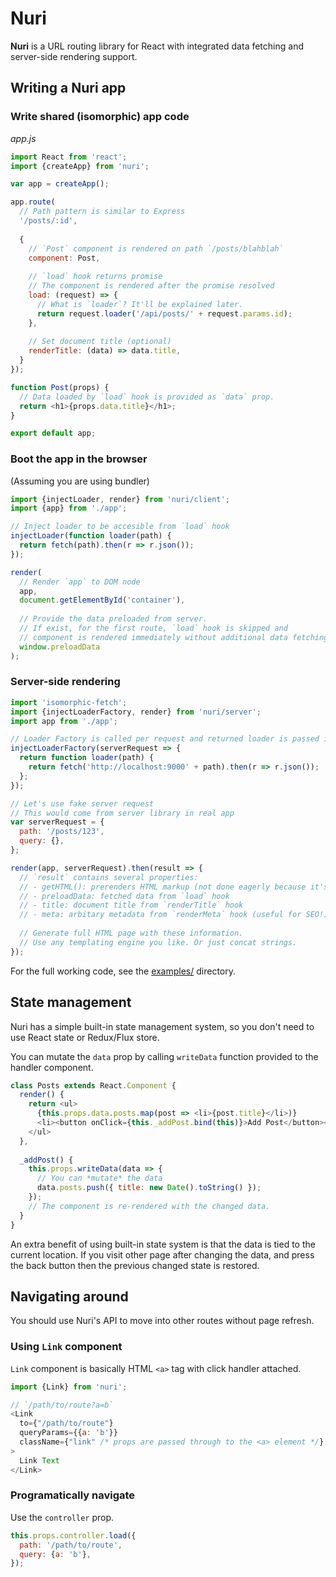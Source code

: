 # Nuri

**Nuri** is a URL routing library for React with integrated data fetching and server-side rendering support.

## Writing a Nuri app

### Write shared (isomorphic) app code

*app.js*

```js
import React from 'react';
import {createApp} from 'nuri';

var app = createApp();

app.route(
  // Path pattern is similar to Express
  '/posts/:id',
  
  {
    // `Post` component is rendered on path `/posts/blahblah`
    component: Post,
    
    // `load` hook returns promise
    // The component is rendered after the promise resolved
    load: (request) => {
      // What is `loader`? It'll be explained later.
      return request.loader('/api/posts/' + request.params.id);
    },
    
    // Set document title (optional)
    renderTitle: (data) => data.title,
  }
});

function Post(props) {
  // Data loaded by `load` hook is provided as `data` prop.
  return <h1>{props.data.title}</h1>;
}

export default app;
```

### Boot the app in the browser

(Assuming you are using bundler)

```js
import {injectLoader, render} from 'nuri/client';
import {app} from './app';

// Inject loader to be accesible from `load` hook
injectLoader(function loader(path) {
  return fetch(path).then(r => r.json());
});

render(
  // Render `app` to DOM node
  app,
  document.getElementById('container'),
  
  // Provide the data preloaded from server.
  // If exist, for the first route, `load` hook is skipped and
  // component is rendered immediately without additional data fetching.
  window.preloadData
);
```

### Server-side rendering

```js
import 'isomorphic-fetch';
import {injectLoaderFactory, render} from 'nuri/server';
import app from './app';

// Loader Factory is called per request and returned loader is passed into `load` hook
injectLoaderFactory(serverRequest => {
  return function loader(path) {
    return fetch('http://localhost:9000' + path).then(r => r.json());
  };
});

// Let's use fake server request
// This would come from server library in real app
var serverRequest = {
  path: '/posts/123',
  query: {},
};

render(app, serverRequest).then(result => {
  // `result` contains several properties:
  // - getHTML(): prerenders HTML markup (not done eagerly because it's fairly expensive)
  // - preloadData: fetched data from `load` hook
  // - title: document title from `renderTitle` hook
  // - meta: arbitary metadata from `renderMeta` hook (useful for SEO!)
  
  // Generate full HTML page with these information.
  // Use any templating engine you like. Or just concat strings.
});
```

For the full working code, see the [examples/](https://github.com/dittos/nuri/tree/master/examples) directory.

## State management

Nuri has a simple built-in state management system, so you don't need to use React state or Redux/Flux store.

You can mutate the `data` prop by calling `writeData` function provided to the handler component.

```js
class Posts extends React.Component {
  render() {
    return <ul>
      {this.props.data.posts.map(post => <li>{post.title}</li>)}
      <li><button onClick={this._addPost.bind(this)}>Add Post</button></li>
    </ul>
  },
  
  _addPost() {
    this.props.writeData(data => {
      // You can *mutate* the data
      data.posts.push({ title: new Date().toString() });
    });
    // The component is re-rendered with the changed data.
  }
}
```

An extra benefit of using built-in state system is that the data is tied to the current location. If you visit other page after changing the data, and press the back button then the previous changed state is restored.

## Navigating around

You should use Nuri's API to move into other routes without page refresh.

### Using `Link` component

`Link` component is basically HTML `<a>` tag with click handler attached.

```js
import {Link} from 'nuri';

// `/path/to/route?a=b`
<Link
  to={"/path/to/route"}
  queryParams={{a: 'b'}}
  className={"link" /* props are passed through to the <a> element */}
>
  Link Text
</Link>
```

### Programatically navigate

Use the `controller` prop.

```js
this.props.controller.load({
  path: '/path/to/route',
  query: {a: 'b'},
});
```
